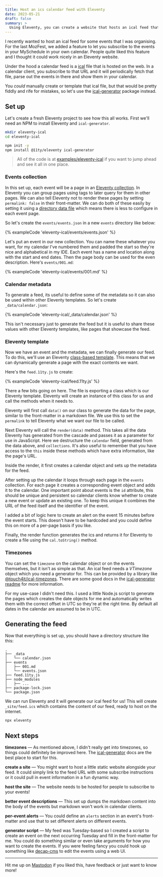 ```yaml
---
title: Host an ics calendar feed with Eleventy
date: 2023-05-21
draft: false
summary: >
  Using Eleventy, you can create a website that hosts an ical feed that people can subscribe to in their calendars of choice.
---
```


I recently wanted to host an ical feed for some events that I was organising. For the last MozFest, we added a feature to let you subscribe to the events in your MySchedule in your own calendar. People quite liked this feature and I thought it could work nicely in an Eleventy website.

Under the hood a calendar feed is a [ical](https://www.rfc-editor.org/rfc/rfc5545) file that is hosted on the web. In a calendar client, you subscribe to that URL and it will periodically fetch that file, parse out the events in there and show them in your calendar.

You _could_ manually create or template that ical file, but that would be pretty fiddly and rife for mistakes, so let's use the [ical-generator](https://github.com/sebbo2002/ical-generator) package instead.

## Set up

Let's create a fresh Eleventy project to see how this all works. First we'll need an NPM to install Eleventy and `ical-generator`.

```sh
mkdir eleventy-ical
cd eleventy-ical

npm init -y
npm install @11ty/eleventy ical-generator
```

> All of the code is at [examples/eleventy-ical](https://github.com/robb-j/r0b-blog/tree/main/examples/eleventy-ical) if you want to jump ahead and see it all in one place.

### Events collection

In this set up, each event will be a page in an [Eleventy collection](https://www.11ty.dev/docs/collections/). In Eleventy you can group pages using tags to later query for them in other pages. We can also tell Eleventy not to render these pages by setting `permalink: false` in their front-matter. We can do both of these easily by setting it using a [directory data file](https://www.11ty.dev/docs/data-template-dir/) which means there is less to configure in each event page.

So let's create the `events/events.json` in a new `events` directory like below:

{% exampleCode 'eleventy-ical/events/events.json' %}

Let's put an event in our new collection. You can name these whatever you want, for my calendar I've numbered them and padded the start so they're nice and alphabetical in my IDE. Each event has a name and location along with the start and end dates. Then the page body can be used for the even description. Here's `events/001.md`:

{% exampleCode 'eleventy-ical/events/001.md' %}

### Calendar metadata

To generate a feed, its useful to define some of the metadata so it can also be used within other Eleventy templates. So let's create `_data/calendar.json`:

{% exampleCode 'eleventy-ical/_data/calendar.json' %}

This isn't necessary just to generate the feed but it is useful to share these values with other Eleventy templates, like pages that showcase the feed.

### Eleventy template

Now we have an event and the metadata, we can finally generate our feed. To do this, we'll use an Eleventy [class-based template](https://www.11ty.dev/docs/languages/javascript/#classes). This means that we can dynamically generate a page with the exact contents we want.

Here's the `feed.11ty.js` to create:

{% exampleCode 'eleventy-ical/feed.11ty.js' %}

There a few bits going on here. The file is exporting a class which is our Eleventy template. Eleventy will create an instance of this class for us and call the methods when it needs to.

Eleventy will first call `data()` on our class to generate the data for the page, similar to the front-matter in a markdown file. We use this to set the `permalink` to tell Eleventy what we want our file to be called.

Next Eleventy will call the `render(data)` method. This takes all the data Eleventy has generated from the cascade and passes it as a parameter for use in JavaScript. Here we destructure the `calendar` field, generated from the data above, and `collections`. It's also useful to remember that you have access to the `this` inside these methods which have extra information, like the page's URL.

Inside the render, it first creates a calendar object and sets up the metadata for the feed.

After setting up the calendar it loops through each page in the `events` collection. For each page it creates a corresponding event object and adds it to the calendar. One important point about events is the `id` attribute, this should be unique and persistent so calendar clients know whether to create a new event or update an existing one. To keep this unique it combines the URL of the feed itself and the identifier of the event.

I added a bit of logic here to create an alert on the event 15 minutes before the event starts. This doesn't have to be hardcoded and you could define this on more of a per-page basis if you like.

Finally, the render function generates the ics and returns it for Eleventy to create a file using the `cal.toString()` method.

### Timezones

You can set the `timezone` on the calendar object or on the events themselves, but it isn't as simple as that. An ical feed needs a _VTimezone_ object which you need a generator for. This can be provided by a library like [@touch4it/ical-timezones](https://github.com/touch4it/ical-timezones). There are some good docs in the [ical-generator readme](https://github.com/sebbo2002/ical-generator/tree/develop#-date-time--timezones) for more information.

For my use-case I didn't need this. I used a little Node.js script to generate the pages which creates the date objects for me and automatically writes them with the correct offset in UTC so they're at the right time. By default all dates in the calendar are assumed to be in UTC.

## Generating the feed

Now that everything is set up, you should have a directory structure like this:

```
.
├── _data
│   └── calendar.json
├── events
│   ├── 001.md
│   └── events.json
├── feed.11ty.js
├── node_modules
│   ├── ...
├── package-lock.json
└── package.json
```

We can run Eleventy and it will generate our ical feed for us! This will create `_site/feed.ics` which contains the content of our feed, ready to host on the internet.

```sh
npx eleventy
```

## Next steps

**timezones** — As mentioned above, I didn't really get into timezones, so things could definitely be improved here. The [ical-generator](https://github.com/sebbo2002/ical-generator/tree/develop#-date-time--timezones) docs are the best place to start for this.

**create a site** — You might want to host a little static website alongside your feed. It could simply link to the feed URL with some subscribe instructions or it could pull in event information in a fun dynamic way.

**host the site** — The website needs to be hosted for people to subscribe to your events!

**better event descriptions** — This set up dumps the markdown content into the body of the events but markdown won't work in calendar clients.

**per-event alerts** — You could define an `alerts` section in an event's front-matter and use that to set different alerts on different events.

**generator script** — My feed was Tuesday-based so I created a script to create an event on the next occurring Tuesday and fill in the front-matter for me. You could do something similar or even take arguments for how you want to create the events. If you were feeling fancy you could hook up something like [decap-cms](https://github.com/decaporg/decap-cms) to edit the events using a web UI.

---

Hit me up on [Mastodon](https://hyem.tech/@rob) if you liked this, have feedback or just want to know more!
